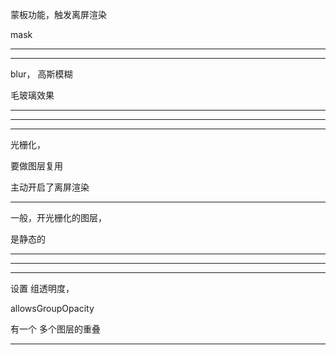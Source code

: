 蒙板功能，触发离屏渲染


mask



<hr>

<hr>


blur，          高斯模糊




毛玻璃效果





<hr>



<hr>

<hr>



光栅化，


要做图层复用



主动开启了离屏渲染




<hr>


一般，开光栅化的图层，


是静态的

<hr>





<hr>



<hr>

设置
组透明度，




allowsGroupOpacity




有一个
多个图层的重叠


<hr>







